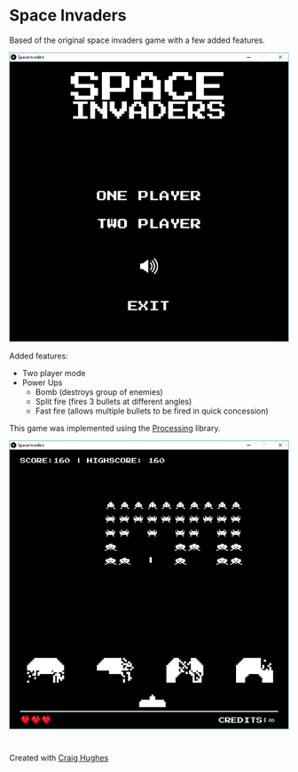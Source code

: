 # Space Invaders

Based of the original space invaders game with a few added features.

![Start Menu](resources/images/examples/Start%20Menu.png)

Added features:
* Two player mode
* Power Ups
    * Bomb (destroys group of enemies)
    * Split fire (fires 3 bullets at different angles)
    * Fast fire (allows multiple bullets to be fired in quick concession)

This game was implemented using the [Processing][0] library.

[0]: https://processing.org/

![Mid Game](resources/images/examples/Mid%20Game.png)

#

Created with [Craig Hughes][1]

[1]: https://github.com/craigmhughes
